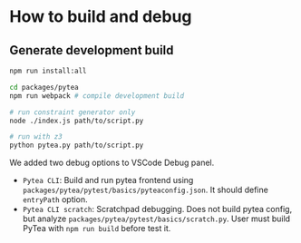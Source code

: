 # How to build and debug

## Generate development build

```bash
npm run install:all

cd packages/pytea
npm run webpack # compile development build

# run constraint generator only
node ./index.js path/to/script.py

# run with z3
python pytea.py path/to/script.py
```

We added two debug options to VSCode Debug panel.
- `Pytea CLI`: Build and run pytea frontend using `packages/pytea/pytest/basics/pyteaconfig.json`. It should define `entryPath` option.
- `Pytea CLI scratch`: Scratchpad debugging. Does not build pytea config, but analyze `packages/pytea/pytest/basics/scratch.py`. User must build PyTea with `npm run build` before test it.
